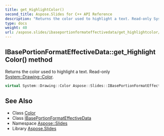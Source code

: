 ```yaml
---
title: get_HighlightColor()
second_title: Aspose.Slides for C++ API Reference
description: "Returns the color used to highlight a text. Read-only System::Drawing::Color."
type: docs
weight: 40
url: /aspose.slides/ibaseportionformateffectivedata/get_highlightcolor/
---
```

## IBasePortionFormatEffectiveData::get_HighlightColor() method


Returns the color used to highlight a text. Read-only [System::Drawing::Color](../../../system.drawing/color/).

```cpp
virtual System::Drawing::Color Aspose::Slides::IBasePortionFormatEffectiveData::get_HighlightColor()=0
```

## See Also

* Class [Color](../../../system.drawing/color/)
* Class [IBasePortionFormatEffectiveData](../)
* Namespace [Aspose::Slides](../../)
* Library [Aspose.Slides](../../../)